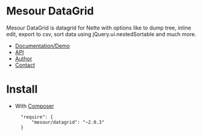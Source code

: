 # Mesour DataGrid

Mesour DataGrid is datagrid for Nette with options like to dump tree, inline edit, export to csv, sort data using jQuery.ui.nestedSortable and much more.

- [Documentation/Demo](http://grid.mesour.com)
- [API](http://apis.mesour.com/api/DataGrid2.0/)
- [Author](http://mesour.com)
- [Contact](http://mesour.com/contact)

# Install

- With [Composer](https://getcomposer.org)

        "require": {
            "mesour/datagrid": "~2.0.3"
        }
